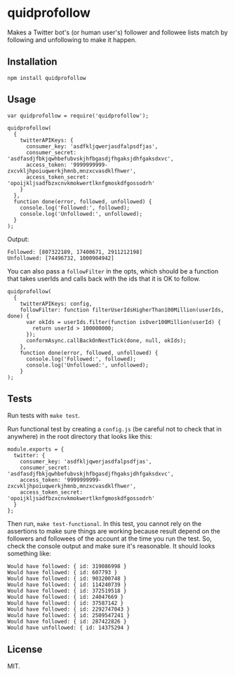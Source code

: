 quidprofollow
==================

Makes a Twitter bot's (or human user's) follower and followee lists match by following and unfollowing to make it happen.

Installation
------------

    npm install quidprofollow

Usage
-----

    var quidprofollow = require('quidprofollow');
    
    quidprofollow(
      {
        twitterAPIKeys: {
          consumer_key: 'asdfkljqwerjasdfalpsdfjas',
          consumer_secret: 'asdfasdjfbkjqwhbefubvskjhfbgasdjfhgaksjdhfgaksdxvc',
          access_token: '9999999999-zxcvkljhpoiuqwerkjhmnb,mnzxcvasdklfhwer',
          access_token_secret: 'opoijkljsadfbzxcnvkmokwertlknfgmoskdfgossodrh'
        }
      },
      function done(error, followed, unfollowed) {
        console.log('Followed:', followed);
        console.log('Unfollowed:', unfollowed);
      }
    );

Output:

    Followed: [807322189, 17400671, 2911212198]
    Unfollowed: [74496732, 1000904942]

You can also pass a `followFilter` in the opts, which should be a function that takes userIds and calls back with the ids that it is OK to follow.

    quidprofollow(
      {
        twitterAPIKeys: config,
        followFilter: function filterUserIdsHigherThan100Million(userIds, done) {
          var okIds = userIds.filter(function isOver100Million(userId) {
            return userId > 100000000;
          });
          conformAsync.callBackOnNextTick(done, null, okIds);          
        },
        function done(error, followed, unfollowed) {
          console.log('Followed:', followed);
          console.log('Unfollowed:', unfollowed);
        }
    );

Tests
-----

Run tests with `make test`.

Run functional test by creating a `config.js` (be careful not to check that in anywhere) in the root directory that looks like this:

    module.exports = {
      twitter: {
        consumer_key: 'asdfkljqwerjasdfalpsdfjas',
        consumer_secret: 'asdfasdjfbkjqwhbefubvskjhfbgasdjfhgaksjdhfgaksdxvc',
        access_token: '9999999999-zxcvkljhpoiuqwerkjhmnb,mnzxcvasdklfhwer',
        access_token_secret: 'opoijkljsadfbzxcnvkmokwertlknfgmoskdfgossodrh'
      }
    };

Then run, `make test-functional`. In this test, you cannot rely on the assertions to make sure things are working because result depend on the followers and followees of the account at the time you run the test. So, check the console output and make sure it's reasonable. It should looks something like:

    Would have followed: { id: 319086998 }
    Would have followed: { id: 607793 }
    Would have followed: { id: 903200748 }
    Would have followed: { id: 114240739 }
    Would have followed: { id: 372519518 }
    Would have followed: { id: 24047669 }
    Would have followed: { id: 37587142 }
    Would have followed: { id: 2292747043 }
    Would have followed: { id: 2509547241 }
    Would have followed: { id: 287422826 }
    Would have unfollowed: { id: 14375294 }

License
-------

MIT.
